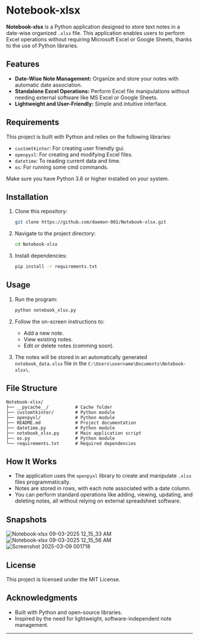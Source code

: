 # Notebook-xlsx

**Notebook-xlsx** is a Python application designed to store text notes in a date-wise organized `.xlsx` file. This application enables users to perform Excel operations without requiring Microsoft Excel or Google Sheets, thanks to the use of Python libraries.

## Features

- **Date-Wise Note Management:** Organize and store your notes with automatic date association.
- **Standalone Excel Operations:** Perform Excel file manipulations without needing external software like MS Excel or Google Sheets.
- **Lightweight and User-Friendly:** Simple and intuitive interface.

## Requirements

This project is built with Python and relies on the following libraries:

- `customtkinter`: For creating user friendly gui.
- `openpyxl`: For creating and modifying Excel files.
- `datetime`: To reading current data and time. 
- `os`: For running some cmd commands.

Make sure you have Python 3.6 or higher installed on your system.

## Installation

1. Clone this repository:
   ```bash
   git clone https://github.com/daemon-001/Notebook-xlsx.git
   ```

2. Navigate to the project directory:
   ```bash
   cd Notebook-xlsx
   ```

3. Install dependencies:
   ```bash
   pip install -r requirements.txt
   ```

## Usage

1. Run the program:
   ```bash
   python notebook_xlsx.py
   ```

2. Follow the on-screen instructions to:
   - Add a new note.
   - View existing notes.
   - Edit or delete notes (comming soon).

3. The notes will be stored in an automatically generated `notebook_data.xlsx` file in the `C:\Users\username\Documents\Notebook-xlsx\`.

## File Structure

```plaintext
Notebook-xlsx/
├── __pycache__/          # Cache folder
├── customtkinter/        # Python module
├── openpyxl/             # Python module
├── README.md             # Project documentation
├── datetime.py           # Python module
├── notebook_xlsx.py      # Main application script
├── os.py                 # Python module
└── requirements.txt      # Required dependencies
```

## How It Works

- The application uses the `openpyxl` library to create and manipulate `.xlsx` files programmatically.
- Notes are stored in rows, with each note associated with a date column.
- You can perform standard operations like adding, viewing, updating, and deleting notes, all without relying on external spreadsheet software.

## Snapshots
![Notebook-xlsx 09-03-2025 12_15_33 AM](https://github.com/user-attachments/assets/1a2763a7-69fb-4310-be65-ee81e9ed5ddd)
![Notebook-xlsx 09-03-2025 12_15_56 AM](https://github.com/user-attachments/assets/abfe5581-a295-401f-bd59-8c67afa2eebf)
![Screenshot 2025-03-09 001718](https://github.com/user-attachments/assets/ca8d501e-b61d-43c5-9fad-6324b3fef04b)


## License

This project is licensed under the MIT License.

## Acknowledgments

- Built with Python and open-source libraries.
- Inspired by the need for lightweight, software-independent note management.

---
